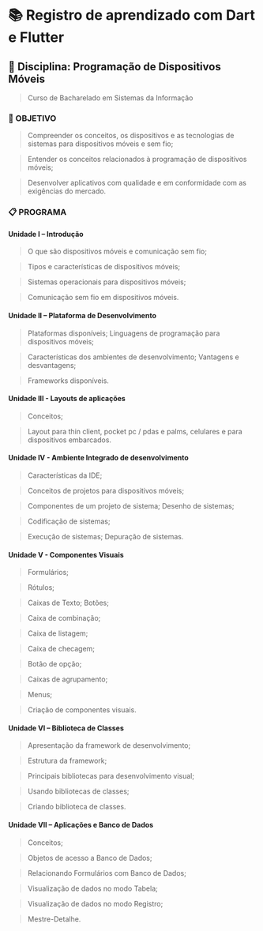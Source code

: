 # :books: Registro de aprendizado com Dart e Flutter 

## :book: Disciplina: Programação de Dispositivos Móveis

> Curso de Bacharelado em Sistemas da Informação

### :dart: OBJETIVO
> Compreender os conceitos, os dispositivos e as tecnologias de sistemas para dispositivos móveis e sem fio;

> Entender os conceitos relacionados à programação de dispositivos móveis;

> Desenvolver aplicativos com qualidade e em conformidade com as exigências do mercado.

### :clipboard: PROGRAMA
#### Unidade I – Introdução
> O que são dispositivos móveis e comunicação sem fio; 

> Tipos e características de dispositivos móveis; 

> Sistemas operacionais para dispositivos móveis; 

> Comunicação sem fio em dispositivos móveis.
#### Unidade II – Plataforma de Desenvolvimento
> Plataformas disponíveis; Linguagens de programação para dispositivos móveis;

> Características dos ambientes de desenvolvimento; Vantagens e desvantagens;

> Frameworks disponíveis.
#### Unidade III - Layouts de aplicações
> Conceitos; 

> Layout para thin client, pocket pc / pdas e palms, celulares e para dispositivos embarcados.
#### Unidade IV - Ambiente Integrado de desenvolvimento
> Características da IDE; 

> Conceitos de projetos para dispositivos móveis; 

> Componentes de um projeto de sistema; Desenho de sistemas; 

> Codificação de sistemas; 

> Execução de sistemas; Depuração de sistemas.

#### Unidade V - Componentes Visuais
> Formulários; 

> Rótulos; 

> Caixas de Texto; Botões; 

> Caixa de combinação; 

> Caixa de listagem; 

> Caixa de checagem; 

> Botão de opção; 

> Caixas de agrupamento; 

> Menus;

> Criação de componentes visuais.
#### Unidade VI – Biblioteca de Classes
> Apresentação da framework de desenvolvimento; 

> Estrutura da framework; 

> Principais bibliotecas para desenvolvimento visual; 

> Usando bibliotecas de classes; 

> Criando biblioteca de classes.
#### Unidade VII – Aplicações e Banco de Dados
> Conceitos; 

> Objetos de acesso a Banco de Dados; 

> Relacionando Formulários com Banco de Dados; 

> Visualização de dados no modo Tabela; 

> Visualização de dados no modo Registro; 

> Mestre-Detalhe.
